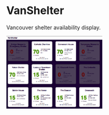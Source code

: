 VanShelter
==========

Vancouver shelter availability display.

<a href="https://github.com/mikeivanov/vanshelter/raw/master/screenshot.png"><img src="https://github.com/mikeivanov/vanshelter/raw/master/screenshot.png" width="50%" height="50%"></a>

